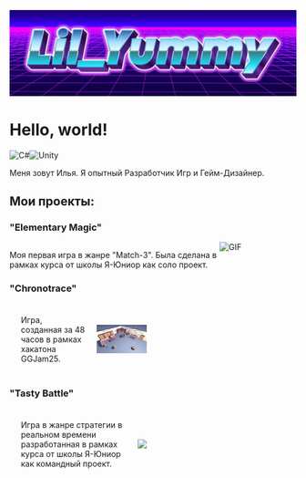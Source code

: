 ![Header](https://github.com/lilYummy228/lilYummy228/blob/main/Assets/Title.jpg)

<h1> Hello, world! </h1>
<img src="https://cdn.jsdelivr.net/gh/devicons/devicon/icons/csharp/csharp-original.svg" width="50" alt="C#"><img src="https://cdn.jsdelivr.net/gh/devicons/devicon/icons/unity/unity-original.svg" width="50" alt="Unity">
<p> 
	Меня зовут Илья. Я опытный Разработчик Игр и Гейм-Дизайнер.
</p>

<h2> Мои проекты: </h2>
<h3>"Elementary Magic"</h3>

<img align="right" height="240" width="135" alt="GIF" img src="https://github.com/lilYummy228/lilYummy228/blob/main/Assets/ElementaryMagic.gif">
<div style="display: flex; align-items: center; gap: 40px;">
<div style="flex: 1;">

Моя первая игра в жанре "Match-3". Была сделана в рамках курса от школы Я-Юниор как соло проект.

<h3>"Chronotrace"</h3>
	<div style="display: flex; align-items: center;	justify-content: space-between; width: 60%; gap: 20px; padding: 20px;">
		Игра, созданная за 48 часов в рамках хакатона GGJam25.
		<img src="https://github.com/lilYummy228/lilYummy228/blob/main/Assets/Chronotrace.gif" style="text-align: right; width: 40%; text-align: right; flex: 1;">
	</div>
	<div style="clear: both;"> </div>

<h3>"Tasty Battle"</h3>
	<div style="display: flex; align-items: center;	justify-content: space-between; width: 60%; gap: 20px; padding: 20px;">
		Игра в жанре стратегии в реальном времени разработанная в рамках курса от школы Я-Юниор как командный проект.
		<img src="https://github.com/lilYummy228/lilYummy228/blob/main/Assets/TastyBattle.gif" style="text-align: right; width: 40%; text-align: right; flex: 1;">
	</div>
	<div style="clear: both;"> </div>